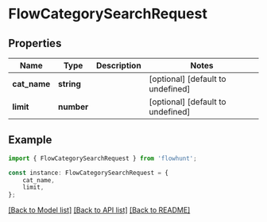 # FlowCategorySearchRequest


## Properties

Name | Type | Description | Notes
------------ | ------------- | ------------- | -------------
**cat_name** | **string** |  | [optional] [default to undefined]
**limit** | **number** |  | [optional] [default to undefined]

## Example

```typescript
import { FlowCategorySearchRequest } from 'flowhunt';

const instance: FlowCategorySearchRequest = {
    cat_name,
    limit,
};
```

[[Back to Model list]](../README.md#documentation-for-models) [[Back to API list]](../README.md#documentation-for-api-endpoints) [[Back to README]](../README.md)
